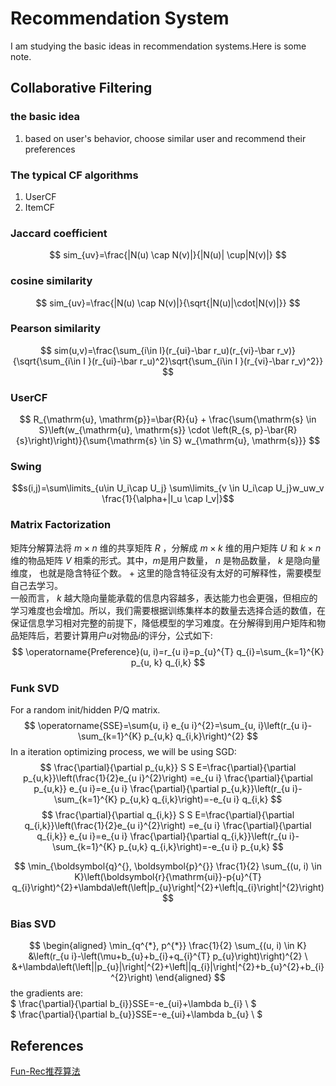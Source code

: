 # Recommendation System
I am studying the basic ideas in recommendation systems.Here is some note.
## Collaborative Filtering
### the basic idea
1. based on user's behavior, choose similar user and recommend their preferences
### The typical CF algorithms
1. UserCF
2. ItemCF
### Jaccard coefficient
 $$ sim_{uv}=\frac{|N(u) \cap N(v)|}{|N(u)| \cup|N(v)|} $$
### cosine similarity
 $$ sim_{uv}=\frac{|N(u) \cap N(v)|}{\sqrt{|N(u)|\cdot|N(v)|}} $$
### Pearson similarity
$$ sim(u,v)=\frac{\sum_{i\in I}(r_{ui}-\bar r_u)(r_{vi}-\bar r_v)}{\sqrt{\sum_{i\in I }(r_{ui}-\bar r_u)^2}\sqrt{\sum_{i\in I }(r_{vi}-\bar r_v)^2}} $$
### UserCF
  $$ R_{\mathrm{u}, \mathrm{p}}=\bar{R}{u} + \frac{\sum{\mathrm{s} \in S}\left(w_{\mathrm{u}, \mathrm{s}} \cdot \left(R_{s, p}-\bar{R}{s}\right)\right)}{\sum{\mathrm{s} \in S} w_{\mathrm{u}, \mathrm{s}}} $$
### Swing
$$s(i,j)=\sum\limits_{u\in U_i\cap U_j} \sum\limits_{v \in U_i\cap U_j}w_uw_v \frac{1}{\alpha+|I_u \cap I_v|}$$
### Matrix Factorization
矩阵分解算法将 $m\times n$ 维的共享矩阵 $R$ ，分解成 $m \times k$ 维的用户矩阵 $U$ 和 $k \times n$ 维的物品矩阵 $V$ 相乘的形式。其中，$m$是用户数量， $n$ 是物品数量， $k$ 是隐向量维度， 也就是隐含特征个数。 + 这里的隐含特征没有太好的可解释性，需要模型自己去学习。   
一般而言， $k$ 越大隐向量能承载的信息内容越多，表达能力也会更强，但相应的学习难度也会增加。所以，我们需要根据训练集样本的数量去选择合适的数值，在保证信息学习相对完整的前提下，降低模型的学习难度。在分解得到用户矩阵和物品矩阵后，若要计算用户$u$对物品$i$的评分，公式如下:   
$$ \operatorname{Preference}(u, i)=r_{u i}=p_{u}^{T} q_{i}=\sum_{k=1}^{K} p_{u, k} q_{i,k} $$

### Funk SVD
For a random init/hidden P/Q matrix.   
$$ \operatorname{SSE}=\sum{u, i} e_{u i}^{2}=\sum_{u, i}\left(r_{u i}-\sum_{k=1}^{K} p_{u,k} q_{i,k}\right)^{2} $$
In a iteration optimizing process, we will be using SGD:
$$ \frac{\partial}{\partial p_{u,k}} S S E=\frac{\partial}{\partial p_{u,k}}\left(\frac{1}{2}e_{u i}^{2}\right) =e_{u i} \frac{\partial}{\partial p_{u,k}} e_{u i}=e_{u i} \frac{\partial}{\partial p_{u,k}}\left(r_{u i}-\sum_{k=1}^{K} p_{u,k} q_{i,k}\right)=-e_{u i} q_{i,k} $$
 $$ \frac{\partial}{\partial q_{i,k}} S S E=\frac{\partial}{\partial q_{i,k}}\left(\frac{1}{2}e_{u i}^{2}\right) =e_{u i} \frac{\partial}{\partial q_{i,k}} e_{u i}=e_{u i} \frac{\partial}{\partial q_{i,k}}\left(r_{u i}-\sum_{k=1}^{K} p_{u,k} q_{i,k}\right)=-e_{u i} p_{u,k} $$


 $$ \min_{\boldsymbol{q}^{}, \boldsymbol{p}^{}} \frac{1}{2} \sum_{(u, i) \in K}\left(\boldsymbol{r}{\mathrm{ui}}-p{u}^{T} q_{i}\right)^{2}+\lambda\left(\left|p_{u}\right|^{2}+\left|q_{i}\right|^{2}\right) $$
### Bias SVD
$$ \begin{aligned} \min_{q^{*}, p^{*}} \frac{1}{2} \sum_{(u, i) \in K} &\left(r_{u i}-\left(\mu+b_{u}+b_{i}+q_{i}^{T} p_{u}\right)\right)^{2} \ &+\lambda\left(\left||p_{u}|\right|^{2}+\left||q_{i}|\right|^{2}+b_{u}^{2}+b_{i}^{2}\right) \end{aligned} $$
the gradients are:   
$ \frac{\partial}{\partial b_{i}}SSE=-e_{ui}+\lambda b_{i} \ $   
$ \frac{\partial}{\partial b_{u}}SSE=-e_{ui}+\lambda b_{u} \ $

## References
 [Fun-Rec推荐算法](https://github.com/datawhalechina/fun-rec)
